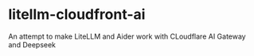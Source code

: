 # litellm-cloudfront-ai
An attempt to make LiteLLM and Aider work with CLoudflare AI Gateway and Deepseek
